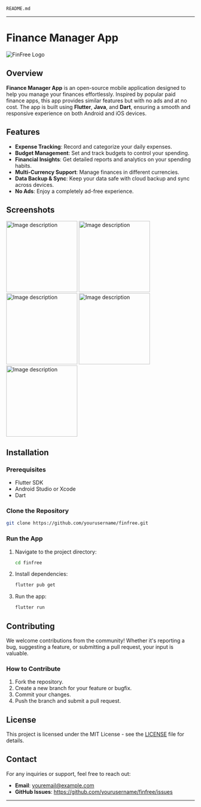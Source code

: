 `README.md`

---

# Finance Manager App

![FinFree Logo](link-to-your-logo.png)

## Overview

**Finance Manager App** is an open-source mobile application designed to help you manage your finances effortlessly. Inspired by popular paid finance apps, this app provides similar features but with no ads and at no cost. The app is built using **Flutter**, **Java**, and **Dart**, ensuring a smooth and responsive experience on both Android and iOS devices.

## Features

- **Expense Tracking**: Record and categorize your daily expenses.
- **Budget Management**: Set and track budgets to control your spending.
- **Financial Insights**: Get detailed reports and analytics on your spending habits.
- **Multi-Currency Support**: Manage finances in different currencies.
- **Data Backup & Sync**: Keep your data safe with cloud backup and sync across devices.
- **No Ads**: Enjoy a completely ad-free experience.

## Screenshots
<img src="https://github.com/user-attachments/assets/36de1e94-b534-4670-a5ca-afb9d7befac9" alt="Image description" style="width:190px; height:auto;"/>
<img src="https://github.com/user-attachments/assets/dfb8acb2-8611-4652-b25a-fadfa5a08fae" alt="Image description" style="width:190px; height:auto;"/>
<img src="https://github.com/user-attachments/assets/5dd7e7b6-88b2-4b03-92ff-1afad1f55486" alt="Image description" style="width:190px; height:auto;"/>
<img src="https://github.com/user-attachments/assets/f34a42d1-3d1b-48bc-890e-38596cdc6e22" alt="Image description" style="width:190px; height:auto;"/>
<img src="https://github.com/user-attachments/assets/18baf23b-c545-4431-a69f-669fb0e4e6d3" alt="Image description" style="width:190px; height:auto;"/>

## Installation

### Prerequisites

- Flutter SDK
- Android Studio or Xcode
- Dart

### Clone the Repository

```bash
git clone https://github.com/yourusername/finfree.git
```

### Run the App

1. Navigate to the project directory:
   ```bash
   cd finfree
   ```
2. Install dependencies:
   ```bash
   flutter pub get
   ```
3. Run the app:
   ```bash
   flutter run
   ```

## Contributing

We welcome contributions from the community! Whether it's reporting a bug, suggesting a feature, or submitting a pull request, your input is valuable.

### How to Contribute

1. Fork the repository.
2. Create a new branch for your feature or bugfix.
3. Commit your changes.
4. Push the branch and submit a pull request.

## License

This project is licensed under the MIT License - see the [LICENSE](LICENSE) file for details.

## Contact

For any inquiries or support, feel free to reach out:

- **Email**: youremail@example.com
- **GitHub Issues**: https://github.com/yourusername/finfree/issues

---


